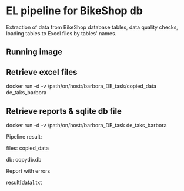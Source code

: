 # EL pipeline for BikeShop db

Extraction of data from BikeShop database tables, data quality checks, loading tables to Excel files by tables' names.

## Running image

## Retrieve excel files

docker run -d -v /path/on/host:/barbora_DE_task/copied_data de_taks_barbora

## Retrieve reports & sqlite db file

docker run -d -v /path/on/host:/barbora_DE_task de_taks_barbora


Pipeline result: 

files: copied_data

db: copydb.db

Report with errors

result[data].txt
